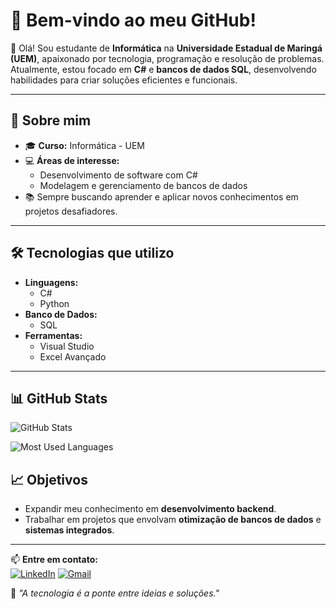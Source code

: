 # 🌟 Bem-vindo ao meu GitHub!

👋 Olá! Sou estudante de **Informática** na **Universidade Estadual de Maringá (UEM)**, apaixonado por tecnologia, programação e resolução de problemas. Atualmente, estou focado em **C#** e **bancos de dados SQL**, desenvolvendo habilidades para criar soluções eficientes e funcionais.

---

## 🚀 Sobre mim  
- 🎓 **Curso:** Informática - UEM  
- 💻 **Áreas de interesse:**  
  - Desenvolvimento de software com C#  
  - Modelagem e gerenciamento de bancos de dados  
- 📚 Sempre buscando aprender e aplicar novos conhecimentos em projetos desafiadores.  

---

## 🛠️ Tecnologias que utilizo  
- **Linguagens:**  
  - C#  
  - Python  
- **Banco de Dados:**  
  - SQL 
- **Ferramentas:**  
  - Visual Studio  
  - Excel Avançado
---

## 📊 GitHub Stats

![GitHub Stats](https://github-readme-stats.vercel.app/api?username=matheusenryco&show_icons=true&theme=radical)

![Most Used Languages](https://github-readme-stats.vercel.app/api/top-langs/?username=matheusenryco&layout=compact&theme=dark)

## 📈 Objetivos  
- Expandir meu conhecimento em **desenvolvimento backend**.  
- Trabalhar em projetos que envolvam **otimização de bancos de dados** e **sistemas integrados**.  

---

📫 **Entre em contato:**  
[![LinkedIn](https://img.shields.io/badge/LinkedIn-000?style=for-the-badge&logo=linkedin&logoColor=blue)](https://www.linkedin.com/in/matheus-enryco)
[![Gmail](https://img.shields.io/badge/Email-D14836?style=for-the-badge&logo=gmail&logoColor=white)](https://mail.google.com/mail/?view=cm&fs=1&to=matheusenryco05@gmail.com)

🎯 *"A tecnologia é a ponte entre ideias e soluções."*